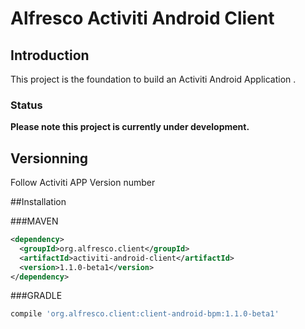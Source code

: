 # Alfresco Activiti Android Client

## Introduction
This project is the foundation to build an Activiti Android Application .

### Status
**Please note this project is currently under development.**

## Versionning

Follow Activiti APP Version number

##Installation

###MAVEN

```xml
<dependency>
  <groupId>org.alfresco.client</groupId>
  <artifactId>activiti-android-client</artifactId>
  <version>1.1.0-beta1</version>
</dependency>
```

###GRADLE
```gradle
compile 'org.alfresco.client:client-android-bpm:1.1.0-beta1'
```

